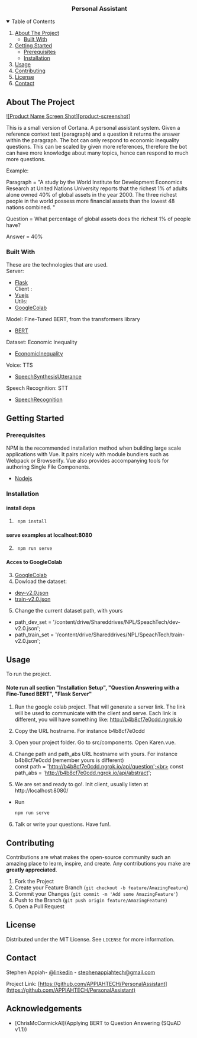 <!-- PROJECT -->
<br />
  <h3 align="center">Personal Assistant</h3>
</p>


<!-- TABLE OF CONTENTS -->
<details open="open">
  <summary>Table of Contents</summary>
  <ol>
    <li>
      <a href="#about-the-project">About The Project</a>
      <ul>
        <li><a href="#built-with">Built With</a></li>
      </ul>
    </li>
    <li>
      <a href="#getting-started">Getting Started</a>
      <ul>
        <li><a href="#prerequisites">Prerequisites</a></li>
        <li><a href="#installation">Installation</a></li>
      </ul>
    </li>
    <li><a href="#usage">Usage</a></li>
    <li><a href="#contributing">Contributing</a></li>
    <li><a href="#license">License</a></li>
    <li><a href="#contact">Contact</a></li>
  </ol>
</details>



<!-- ABOUT THE PROJECT -->
## About The Project

[![Product Name Screen Shot][product-screenshot]](https://github.com/APPIAHTECH/PersonalAssistant/blob/main/images/screenshot.PNG)

This is a small version of Cortana. A personal assistant system. Given a reference context text (paragraph) and a question it returns the answer within the paragraph. The bot can only respond to economic inequality questions. This can be scaled by given more references, therefore the bot can have more knowledge about many topics, hence can respond to much more questions.

Example: 

Paragraph = "A study by the World Institute for Development Economics Research at United Nations University reports that the richest 1% of adults alone owned 40% of global assets in the year 2000. The three richest people in the world possess more financial assets than the lowest 48 nations combined. "

Question = What percentage of global assets does the richest 1% of people have?

Answer = 40%

### Built With

These are the technologies that are used.<br>
Server:
* [Flask](https://flask.palletsprojects.com/en/2.0.x/)<br>
Client :
* [Vuejs](https://vuejs.org/)<br>
Utils:
* [GoogleColab](https://research.google.com/colaboratory/)<br>

Model: Fine-Tuned BERT, from the transformers library
* [BERT](https://huggingface.co/transformers/pretrained_models.html)<br>

Dataset: Economic Inequality
* [EconomicInequality](https://rajpurkar.github.io/SQuAD-explorer/explore/1.1/dev/Economic_inequality.html?model=r-net+%20(ensemble)%20(Microsoft%20Research%20Asia)&version=1.1)<br>

Voice: TTS
* [SpeechSynthesisUtterance](https://developer.mozilla.org/en-US/docs/Web/API/SpeechSynthesisUtterance)<br>

Speech Recognition: STT
* [SpeechRecognition](https://developer.mozilla.org/en-US/docs/Web/API/SpeechRecognition)<br>

<!-- GETTING STARTED -->
## Getting Started

### Prerequisites

NPM is the recommended installation method when building large scale applications with Vue. It pairs nicely with module bundlers such as Webpack or Browserify. Vue also provides accompanying tools for authoring Single File Components.
* [Nodejs](https://nodejs.org/en/)

### Installation

#### install deps
1. ```sh
    npm install
    ``` 

#### serve examples at localhost:8080
2. ```sh
    npm run serve
    ``` 
#### Acces to GoogleColab
3. [GoogleColab](https://colab.research.google.com/drive/1Lq2Gf06-kiwb4XSBYCyLTnojRBad5cVZ?usp=sharing)
4. Dowload the dataset: <br>
* [dev-v2.0.json](https://drive.google.com/file/d/14TfPARpPDtYrc3lwrc9Rar-IJiMzkKgc/view?usp=sharing)
* [train-v2.0.json](https://drive.google.com/file/d/1OwWdy7D2B57kCd6UaCDeY2nz9MrPUeVG/view?usp=sharing)
5. Change the current dataset path, with yours <br>
* path_dev_set = '/content/drive/Shareddrives/NPL/SpeachTech/dev-v2.0.json';
* path_train_set = '/content/drive/Shareddrives/NPL/SpeachTech/train-v2.0.json';

<!-- USAGE EXAMPLES -->
## Usage

To run the project.

#### Note run all section "Installation Setup", "Question Answering with a Fine-Tuned BERT", "Flask Server"
1. Run the google colab project. That will generate a server link. The link will be used to communicate with the client and serve. Each link is different, you will have something like: http://b4b8cf7e0cdd.ngrok.io

2. Copy the URL hostname. For instance b4b8cf7e0cdd
3. Open your project folder. Go to src/components. Open Karen.vue.
4. Change path and path_abs URL hostname with yours. For instance b4b8cf7e0cdd (remember yours is different)<br>
const path = 'http://b4b8cf7e0cdd.ngrok.io/api/question';<br>
const path_abs = 'http://b4b8cf7e0cdd.ngrok.io/api/abstract';

5. We are set and ready to go!. Init client, usually listen at http://localhost:8080/
* Run
  ```sh
  npm run serve
  ``` 

6. Talk or write your questions. Have fun!.

<!-- CONTRIBUTING -->
## Contributing

Contributions are what makes the open-source community such an amazing place to learn, inspire, and create. Any contributions you make are **greatly appreciated**.

1. Fork the Project
2. Create your Feature Branch (`git checkout -b feature/AmazingFeature`)
3. Commit your Changes (`git commit -m 'Add some AmazingFeature'`)
4. Push to the Branch (`git push origin feature/AmazingFeature`)
5. Open a Pull Request



<!-- LICENSE -->
## License

Distributed under the MIT License. See `LICENSE` for more information.


<!-- CONTACT -->
## Contact

Stephen Appiah- [@linkedin](https://www.linkedin.com/in/stephenappiahtech/) - stephenappiahtech@gmail.com

Project Link: [https://github.com/APPIAHTECH/PersonalAssistant](https://github.com/APPIAHTECH/PersonalAssistant)

<!-- ACKNOWLEDGEMENTS -->
## Acknowledgements
* [ChrisMcCormickAI](Applying BERT to Question Answering (SQuAD v1.1))


